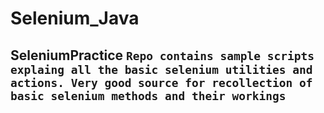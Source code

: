 # Selenium_Java

## SeleniumPractice   ```Repo contains sample scripts explaing all the basic selenium utilities and actions. Very good source for recollection of basic selenium methods and their workings```
